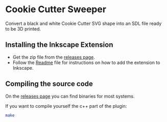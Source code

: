 # Cookie Cutter Sweeper

Convert a black and white Cookie Cutter SVG shape into an SDL file ready to be 3D printed.

## Installing the Inkscape Extension

- Get the zip file from the [releases page](releases).
- Follow the [Readme](inkscape/readme.txt) file for instructions on how to add the extension to Inkscape.

## Compiling the source code

On the [releases page](https://github.com/cwalther/cookie-cutter-sweeper/releases) you can find binaries for most systems.

If you want to compile yourself the c++ part of the plugin:

```sh
make
```
